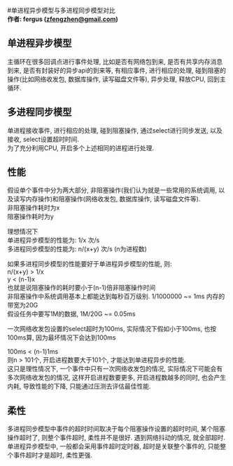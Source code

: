 #单进程异步模型与多进程同步模型对比  
**作者: fergus (zfengzhen@gmail.com)**    

## 单进程异步模型  
主循环在很多回调点进行事件处理, 比如是否有网络包到来, 是否有共享内存消息到来, 是否有封装好的异步api的到来等, 有相应事件, 进行相应的处理, 碰到阻塞的操作(比如网络收发包, 数据库操作, 读写磁盘文件等), 异步处理, 释放CPU, 回到主循环.  

## 多进程同步模型  
单进程接收事件, 进行相应的处理, 碰到阻塞操作, 通过select进行同步发送, 以及接收, select设置超时时间.  
为了充分利用CPU, 开启多个上述相同的进程进行处理.  

## 性能  
假设单个事件中分为两大部分, 非阻塞操作(我们认为就是一些常用的系统调用, 以及读写内存操作)和阻塞操作(网络收发包, 数据库操作, 读写磁盘文件等).  
非阻塞操作耗时为x  
阻塞操作耗时为y  

理想情况下  
单进程异步模型的性能为:  1/x 次/s  
多进程同步模型的性能为:  n/(x+y) 次/s (n为进程数)

如果多进程同步模型的性能要好于单进程异步模型的性能, 则:  
n/(x+y) > 1/x  
y < (n-1)x  
也就是说阻塞操作的耗时要小于(n-1)倍非阻塞操作时间  
非阻塞操作中系统调用基本上都能达到每秒百万级别.  1/1000000 ~= 1ms 
内存的带宽为20G  
假设任务中要写1M的数据, 1M/20G ~= 0.05ms  

一次网络收发包设置的select超时为100ms, 实际情况下假如小于100ms, 也按100ms算, 因为最坏情况下会达到100ms   

100ms < (n-1)1ms  
则n > 101个, 开启进程数要大于101个, 才能达到单进程异步的性能.  
这只是理性情况下, 一个事件中只有一次网络收发包的情况, 实际情况下可能会有多次网络收发包的情况, 这样开启进程数要更多, 开启进程数越多的同时, 也会产生内耗, 导致性能的下降, 只能通过压测去评估最佳性能.  

## 柔性  
多进程同步模型中事件的超时时间取决于每个阻塞操作设置的超时时间, 某个阻塞操作超时了, 则整个事件超时, 柔性并不是很好. 遇到网络抖动的情况, 就全部超时.  
单进程异步模型中, 一般都会采用事件超时定时器, 超时是关联整个事件的, 只能整个事件超时才是超时, 柔性更强.  


